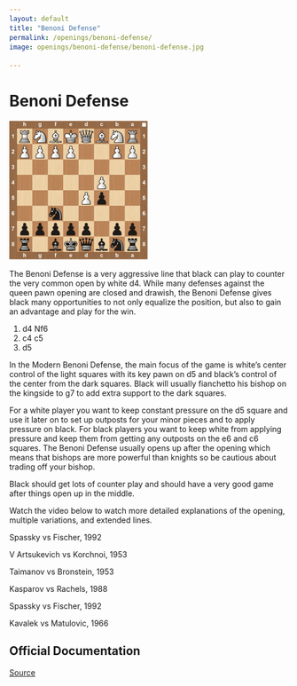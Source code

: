 ```yaml
---
layout: default
title: "Benoni Defense"
permalink: /openings/benoni-defense/
image: openings/benoni-defense/benoni-defense.jpg

---
```

# Benoni Defense


![Benoni Defense](\openings/benoni-defense/benoni-defense.jpg)


The Benoni Defense is a very aggressive line that black can play to counter the very common open by white d4. While many defenses against the queen pawn opening are closed and drawish, the Benoni Defense gives black many opportunities to not only equalize the position, but also to gain an advantage and play for the win.

1. d4 Nf6
2. c4 c5
3. d5

In the Modern Benoni Defense, the main focus of the game is white’s center control of the light squares with its key pawn on d5 and black’s control of the center from the dark squares. Black will usually fianchetto his bishop on the kingside to g7 to add extra support to the dark squares.

For a white player you want to keep constant pressure on the d5 square and use it later on to set up outposts for your minor pieces and to apply pressure on black. For black players you want to keep white from applying pressure and keep them from getting any outposts on the e6 and c6 squares. The Benoni Defense usually opens up after the opening which means that bishops are more powerful than knights so be cautious about trading off your bishop.

Black should get lots of counter play and should have a very good game after things open up in the middle.

Watch the video below to watch more detailed explanations of the opening, multiple variations, and extended lines.






Spassky vs Fischer, 1992

V Artsukevich vs Korchnoi, 1953

Taimanov vs Bronstein, 1953

Kasparov vs Rachels, 1988

Spassky vs Fischer, 1992

Kavalek vs Matulovic, 1966


## Official Documentation
[Source](https://www.thechesswebsite.com/benoni-defense/)

